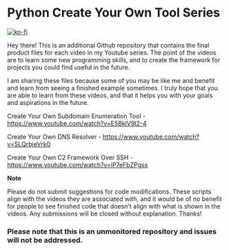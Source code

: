 # Python Create Your Own Tool Series

[![ko-fi](https://ko-fi.com/img/githubbutton_sm.svg)](https://ko-fi.com/M4M03Q2JN)



Hey there! This is an additional Github repository that contains the final product files for each video in my Youtube series. The point of the videos are to learn some new programming skills, and to create the framework for projects you could find useful in the future.

I am sharing these files because some of you may be like me and benefit and learn from seeing a finished example sometimes. I truly hope that you are able to learn from these videos, and that it helps you with your goals and aspirations in the future.

Create Your Own Subdomain Enumeration Tool - https://www.youtube.com/watch?v=E5BklV9I2-4

Create Your Own DNS Resolver - https://www.youtube.com/watch?v=SLQrbjeVrk0

Create Your Own C2 Framework Over SSH - https://www.youtube.com/watch?v=iP7eFbZPgss

**Note** 

Please do not submit suggestions for code modifications. These scripts align with the videos they are associated with, and it would be of no benefit for people to see finished code that doesn't align with what is shown in the videos. Any submissions will be closed without explanation. Thanks!

### Please note that this is an unmonitored repository and issues will not be addressed.
